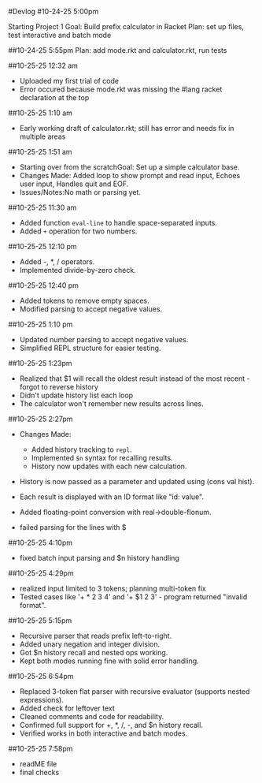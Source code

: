 #Devlog
#10-24-25 5:00pm

Starting Project 1
Goal: Build prefix calculator in Racket
Plan: set up files, test interactive and batch mode


##10-24-25 5:55pm
Plan: add mode.rkt and calculator.rkt, run tests

##10-25-25 12:32 am
- Uploaded my first trial of code
- Error occured because mode.rkt was missing the #lang racket declaration at the top

##10-25-25 1:10 am
- Early working draft of calculator.rkt; still has error and needs fix in multiple areas

##10-25-25 1:51 am
- Starting over from the scratchGoal: Set up a simple calculator base.
- Changes Made: Added loop to show prompt and read input, Echoes user input, Handles quit and EOF.
- Issues/Notes:No math or parsing yet.

##10-25-25 11:30 am
- Added function `eval-line` to handle space-separated inputs.
- Added `+` operation for two numbers.

##10-25-25 12:10 pm
- Added -, *, / operators.
- Implemented divide-by-zero check.

##10-25-25 12:40 pm
- Added tokens to remove empty spaces.
- Modified parsing to accept negative values.

##10-25-25 1:10 pm
- Updated number parsing to accept negative values.
- Simplified REPL structure for easier testing.

##10-25-25 1:23pm
- Realized that $1 will recall the oldest result instead of the most recent - forgot to reverse history
- Didn't update history list each loop
- The calculator won't remember new results across lines.

##10-25-25 2:27pm
- Changes Made:
  - Added history tracking to `repl`.
  - Implemented `$n` syntax for recalling results.
  - History now updates with each new calculation.

- History is now passed as a parameter and updated using (cons val hist).
- Each result is displayed with an ID format like "id: value".
- Added floating-point conversion with real->double-flonum.

- failed parsing for the lines with $

##10-25-25 4:10pm
- fixed batch input parsing and $n history handling

##10-25-25 4:29pm
- realized input limited to 3 tokens; planning multi-token fix
- Tested cases like '+ * 2 3 4' and '+ $1 2 3' - program returned "invalid format".

##10-25-25 5:15pm
- Recursive parser that reads prefix left-to-right.
- Added unary negation and integer division.
- Got $n history recall and nested ops working.
- Kept both modes running fine with solid error handling.

##10-25-25 6:54pm
- Replaced 3-token flat parser with recursive evaluator (supports nested expressions).
- Added check for leftover text
- Cleaned comments and code for readability.
- Confirmed full support for +, *, /, -, and $n history recall.
- Verified works in both interactive and batch modes.

##10-25-25 7:58pm
- readME file
- final checks
